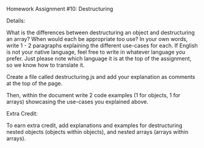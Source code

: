 Homework Assignment #10: Destructuring


Details:
 
 What is the differences between destructuring an object and destructuring an array? When would each be appropriate too use? In your own words, write 1 - 2 paragraphs explaining the different use-cases for each. If English is not your native language, feel free to write in whatever language you prefer. Just please note which language it is at the top of the assignment, so we know how to translate it.

Create a file called destructuring.js and add your explanation as comments at the top of the page.

Then, within the document write 2 code examples (1 for objects, 1 for arrays) showcasing the use-cases you explained above.


Extra Credit:

To earn extra credit, add explanations and examples for destructuring nested objects (objects within objects), and nested arrays (arrays within arrays).